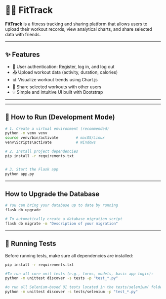 # 🏋️‍♂️ FitTrack

**FitTrack** is a fitness tracking and sharing platform that allows users to upload their workout records, view analytical charts, and share selected data with friends.

---

## ✨ Features

- 🧍 User authentication: Register, log in, and log out
- 📤 Upload workout data (activity, duration, calories)
- 📊 Visualize workout trends using Chart.js
- 🤝 Share selected workouts with other users
- 💡 Simple and intuitive UI built with Bootstrap

---

---

## 🚀 How to Run (Development Mode)

```bash
# 1. Create a virtual environment (recommended)
python -m venv venv
source venv/bin/activate        # macOS/Linux
venv\Scripts\activate           # Windows

# 2. Install project dependencies
pip install -r requirements.txt


# 3. Start the Flask app
python app.py
```

---

## How to Upgrade the Database
```bash
# You can bring your database up to date by running
flask db upgrade

# To automatically create a database migration script
flask db migrate -m "Description of your migration"

```

---

## 🧪 Running Tests

Before running tests, make sure all dependencies are installed:

```bash
pip install -r requirements.txt

#To run all core unit tests (e.g., forms, models, basic app logic):
python -m unittest discover -s tests -p "test_*.py"

#o run all Selenium-based UI tests located in the tests/selenium/ folder:
python -m unittest discover -s tests/selenium -p "test_*.py"




